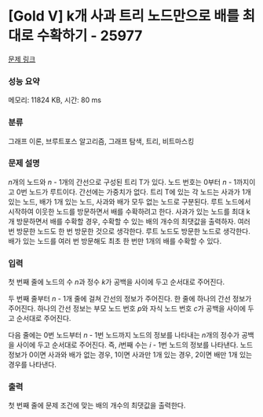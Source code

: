 # [Gold V] k개 사과 트리 노드만으로 배를 최대로 수확하기 - 25977 

[문제 링크](https://www.acmicpc.net/problem/25977) 

### 성능 요약

메모리: 11824 KB, 시간: 80 ms

### 분류

그래프 이론, 브루트포스 알고리즘, 그래프 탐색, 트리, 비트마스킹

### 문제 설명

<p><em>n</em>개의 노드와 <em>n </em>- 1개의 간선으로 구성된 트리 T가 있다. 노드 번호는 0부터 <em>n </em>- 1까지이고 0번 노드가 루트이다. 간선에는 가중치가 없다. 트리 T에 있는 각 노드는 사과가 1개 있는 노드, 배가 1개 있는 노드, 사과와 배가 모두 없는 노드로 구분된다. 루트 노드에서 시작하여 이웃한 노드를 방문하면서 배를 수확하려고 한다. 사과가 있는 노드를 최대 k개 방문하면서 배를 수확할 경우, 수확할 수 있는 배의 개수의 최댓값을 출력하자. 여러 번 방문한 노드도 한 번 방문한 것으로 생각한다. 루트 노드도 방문한 노드로 생각한다. 배가 있는 노드를 여러 번 방문해도 최초 한 번만 1개의 배를 수확할 수 있다.</p>

### 입력 

 <p>첫 번째 줄에 노드의 수 <em>n</em>과 정수 <em>k</em>가 공백을 사이에 두고 순서대로 주어진다.</p>

<p>두 번째 줄부터 <em>n </em>- 1개 줄에 걸쳐 간선의 정보가 주어진다. 한 줄에 하나의 간선 정보가 주어진다. 하나의 간선 정보는 부모 노드 번호 <em>p</em>와 자식 노드 번호 <em>c</em>가 공백을 사이에 두고 순서대로 주어진다.</p>

<p>다음 줄에는 0번 노드부터 <em>n </em>- 1번 노드까지 노드의 정보를 나타내는 <em>n</em>개의 정수가 공백을 사이에 두고 순서대로 주어진다. 즉, <em>i</em>번째 수는 <em>i </em>- 1번 노드의 정보를 나타낸다. 노드 정보가 0이면 사과와 배가 없는 경우, 1이면 사과만 1개 있는 경우, 2이면 배만 1개 있는 경우를 나타낸다.</p>

### 출력 

 <p>첫 번째 줄에 문제 조건에 맞는 배의 개수의 최댓값을 출력한다.</p>

